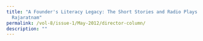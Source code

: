 ```yaml
---
title: "A Founder's Literacy Legacy: The Short Stories and Radio Plays of S
  Rajaratnam"
permalink: /vol-8/issue-1/May-2012/director-column/
description: ""
---
```

